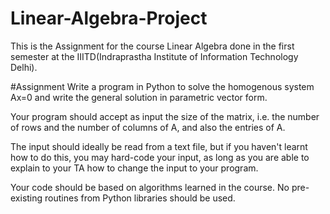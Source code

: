 # Linear-Algebra-Project
 This is the Assignment for the course Linear Algebra done in the first semester at the IIITD(Indraprastha Institute of Information Technology Delhi).


#Assignment
Write a program in Python to solve the homogenous system Ax=0 and write the general solution in parametric vector form.

Your program should accept as input the size of the matrix, i.e. the number of rows and the number of columns of A, and also the entries of A.

The input should ideally be read from a text file, but if you haven't learnt how to do this, you may hard-code your input, as long as you are able to explain to your TA how to change the input to your program.

Your code should be based on algorithms learned in the course. No pre-existing routines from Python libraries should be used.
